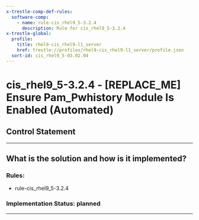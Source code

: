 ```yaml
---
x-trestle-comp-def-rules:
  software-comp:
    - name: rule-cis_rhel9_5-3.2.4
      description: Rule for cis_rhel9_5-3.2.4
x-trestle-global:
  profile:
    title: rhel9-cis_rhel9-l1_server
    href: trestle://profiles/rhel9-cis_rhel9-l1_server/profile.json
  sort-id: cis_rhel9_5-03.02.04
---
```


# cis_rhel9_5-3.2.4 - \[REPLACE_ME\] Ensure Pam_Pwhistory Module Is Enabled (Automated)

## Control Statement

______________________________________________________________________

## What is the solution and how is it implemented?

<!-- For implementation status enter one of: implemented, partial, planned, alternative, not-applicable -->

<!-- Note that the list of rules under ### Rules: is read-only and changes will not be captured after assembly to JSON -->

<!-- Add control implementation description here for control: cis_rhel9_5-3.2.4 -->

### Rules:

  - rule-cis_rhel9_5-3.2.4

### Implementation Status: planned

______________________________________________________________________
